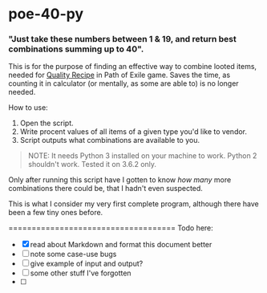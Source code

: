 # poe-40-py

### "Just take these numbers between 1 & 19, and return best combinations summing up to 40".

This is for the purpose of finding an effective way to combine looted items, needed for [Quality Recipe](https://pathofexile.gamepedia.com/Vendor_recipe_system#Quality_Items) in Path of Exile game.
Saves the time, as counting it in calculator (or mentally, as some are able to) is no longer needed.


How to use:
 1. Open the script.
 1. Write procent values of all items of a given type you'd like to vendor.
 1. Script outputs what combinations are available to you.


> NOTE: It needs Python 3 installed on your machine to work. Python 2 shouldn't work.
> Tested it on 3.6.2 only.

Only after running this script have I gotten to know _how many_ more combinations there could be, that I hadn't even suspected.

This is what I consider my very first complete program, although there have been a few tiny ones before.


====================================
Todo here:
   - [x] read about Markdown and format this document better
   - [ ] note some case-use bugs
   - [ ] give example of input and output?
   - [ ] some other stuff I've forgotten
   - [ ] 
